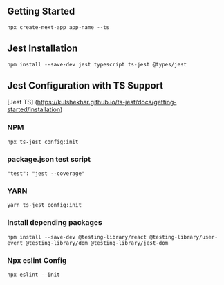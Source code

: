 ## Getting Started
```
npx create-next-app app-name --ts
```
## Jest Installation
```
npm install --save-dev jest typescript ts-jest @types/jest
```
## Jest Configuration with TS Support

[Jest TS] (https://kulshekhar.github.io/ts-jest/docs/getting-started/installation)

### NPM
```
npx ts-jest config:init
```


### package.json test script
```
"test": "jest --coverage"
```

### YARN
```
yarn ts-jest config:init
```

### Install depending packages
```
npm install --save-dev @testing-library/react @testing-library/user-event @testing-library/dom @testing-library/jest-dom
```
### Npx eslint Config
```
npx eslint --init
```